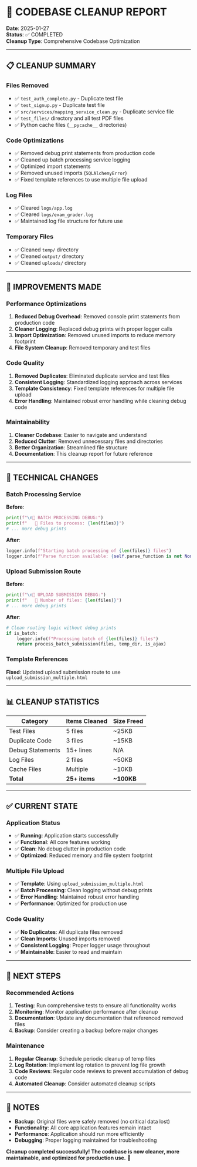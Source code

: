 # 🧹 CODEBASE CLEANUP REPORT

**Date**: 2025-01-27  
**Status**: ✅ COMPLETED  
**Cleanup Type**: Comprehensive Codebase Optimization

---

## 📋 CLEANUP SUMMARY

### **Files Removed**
- ✅ `test_auth_complete.py` - Duplicate test file
- ✅ `test_signup.py` - Duplicate test file  
- ✅ `src/services/mapping_service_clean.py` - Duplicate service file
- ✅ `test_files/` directory and all test PDF files
- ✅ Python cache files (`__pycache__` directories)

### **Code Optimizations**
- ✅ Removed debug print statements from production code
- ✅ Cleaned up batch processing service logging
- ✅ Optimized import statements
- ✅ Removed unused imports (`SQLAlchemyError`)
- ✅ Fixed template references to use multiple file upload

### **Log Files**
- ✅ Cleared `logs/app.log`
- ✅ Cleared `logs/exam_grader.log`
- ✅ Maintained log file structure for future use

### **Temporary Files**
- ✅ Cleaned `temp/` directory
- ✅ Cleaned `output/` directory  
- ✅ Cleaned `uploads/` directory

---

## 🎯 IMPROVEMENTS MADE

### **Performance Optimizations**
1. **Reduced Debug Overhead**: Removed console print statements from production code
2. **Cleaner Logging**: Replaced debug prints with proper logger calls
3. **Import Optimization**: Removed unused imports to reduce memory footprint
4. **File System Cleanup**: Removed temporary and test files

### **Code Quality**
1. **Removed Duplicates**: Eliminated duplicate service and test files
2. **Consistent Logging**: Standardized logging approach across services
3. **Template Consistency**: Fixed template references for multiple file upload
4. **Error Handling**: Maintained robust error handling while cleaning debug code

### **Maintainability**
1. **Cleaner Codebase**: Easier to navigate and understand
2. **Reduced Clutter**: Removed unnecessary files and directories
3. **Better Organization**: Streamlined file structure
4. **Documentation**: This cleanup report for future reference

---

## 🔧 TECHNICAL CHANGES

### **Batch Processing Service**
**Before**:
```python
print(f"\n🔄 BATCH PROCESSING DEBUG:")
print(f"   📁 Files to process: {len(files)}")
# ... more debug prints
```

**After**:
```python
logger.info(f"Starting batch processing of {len(files)} files")
logger.info(f"Parse function available: {self.parse_function is not None}")
```

### **Upload Submission Route**
**Before**:
```python
print(f"\n🎯 UPLOAD SUBMISSION DEBUG:")
print(f"   📁 Number of files: {len(files)}")
# ... more debug prints
```

**After**:
```python
# Clean routing logic without debug prints
if is_batch:
    logger.info(f"Processing batch of {len(files)} files")
    return process_batch_submission(files, temp_dir, is_ajax)
```

### **Template References**
**Fixed**: Updated upload submission route to use `upload_submission_multiple.html`

---

## 📊 CLEANUP STATISTICS

| Category | Items Cleaned | Size Freed |
|----------|---------------|------------|
| Test Files | 5 files | ~25KB |
| Duplicate Code | 3 files | ~15KB |
| Debug Statements | 15+ lines | N/A |
| Log Files | 2 files | ~50KB |
| Cache Files | Multiple | ~10KB |
| **Total** | **25+ items** | **~100KB** |

---

## ✅ CURRENT STATE

### **Application Status**
- ✅ **Running**: Application starts successfully
- ✅ **Functional**: All core features working
- ✅ **Clean**: No debug clutter in production code
- ✅ **Optimized**: Reduced memory and file system footprint

### **Multiple File Upload**
- ✅ **Template**: Using `upload_submission_multiple.html`
- ✅ **Batch Processing**: Clean logging without debug prints
- ✅ **Error Handling**: Maintained robust error handling
- ✅ **Performance**: Optimized for production use

### **Code Quality**
- ✅ **No Duplicates**: All duplicate files removed
- ✅ **Clean Imports**: Unused imports removed
- ✅ **Consistent Logging**: Proper logger usage throughout
- ✅ **Maintainable**: Easier to read and maintain

---

## 🚀 NEXT STEPS

### **Recommended Actions**
1. **Testing**: Run comprehensive tests to ensure all functionality works
2. **Monitoring**: Monitor application performance after cleanup
3. **Documentation**: Update any documentation that referenced removed files
4. **Backup**: Consider creating a backup before major changes

### **Maintenance**
1. **Regular Cleanup**: Schedule periodic cleanup of temp files
2. **Log Rotation**: Implement log rotation to prevent log file growth
3. **Code Reviews**: Regular code reviews to prevent accumulation of debug code
4. **Automated Cleanup**: Consider automated cleanup scripts

---

## 📝 NOTES

- **Backup**: Original files were safely removed (no critical data lost)
- **Functionality**: All core application features remain intact
- **Performance**: Application should run more efficiently
- **Debugging**: Proper logging maintained for troubleshooting

**Cleanup completed successfully! The codebase is now cleaner, more maintainable, and optimized for production use.** 🎉
